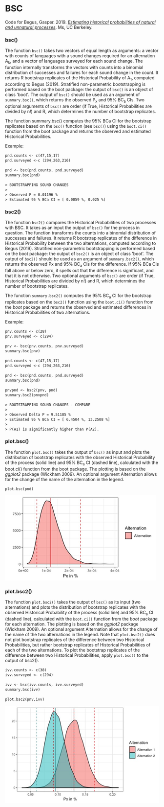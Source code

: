 # BSC

Code for Begus, Gasper. 2019. [*Estimating historical probabilities of natural and unnatural processes*](https://ling.auf.net/lingbuzz/004299). Ms, UC Berkeley.

### bsc()

The function `bsc()` takes two vectors of equal length as arguments: a vector with counts of languages with a sound changes required for an alternation A<sub>k</sub>, and a vector of languages surveyed for each sound change. The function internally transforms the vectors with counts into a binomial distribution of successes and failures for each sound change in the count. It returns R  bootstrap replicates of the Historical Probability of A<sub>1</sub>, computed according to Begus (2019). Stratified non-parametric bootstrapping is performed based on the boot package: the output of `bsc()` is an object of class 'boot'. The output of `bsc()` should be used as an argument of `summary.bsc()`, which returns the observed P<sub>x</sub> and 95% BC<sub>a</sub> CIs. Two optional arguments of `bsc()` are order (if True, Historical Probabilities are divided by n!) and R, which determines the number of bootstrap replicates.


The function summary.bsc() computes the 95% BCa CI for the bootstrap replicates based on the `bsc()` function (see `bsc()`) using the `boot.ci()` function from the boot package and returns the observed and estimated Historical Probabilities.

Example: 
```
pnd.counts <- c(47,15,17)
pnd.surveyed <-c (294,263,216)

pnd <- bsc(pnd.counts, pnd.surveyed)
summary.bsc(pnd)

> BOOTSTRAPPING SOUND CHANGES
>
> Observed P = 0.01196 %
> Estimated 95 % BCa CI = [ 0.0059 %, 0.025 %]
```

### bsc2()

The function `bsc2()` compares the Historical Probabilities of two processes with BSC. It takes as an input the output of `bsc()` for the process in question. The function transforms the counts into a binomial distribution of successes and failures. It returns R bootstrap replicates of the difference in Historical Probability between the two alternations, computed according to Begus (2019). Stratified non-parametric bootstrapping is performed based on the boot package: the output of `bsc2()` is an object of class 'boot'. The output of `bsc2()` should be used as an argument of `summary.bsc2()`, which returns the observed Px and 95% BC<sub>a</sub> CIs for the difference. If 95% BCa CIs fall above or below zero, it spells out that the difference is significant, and that it is not otherwise. Two optional arguments of `bsc()` are order (if True, Historical Probabilities are divided by n!) and R, which determines the number of bootstrap replicates.

 The function `summary.bsc2()` computes the 95% BC<sub>a</sub>  CI for the bootstrap replicates based on the `bsc2()` function using the `boot.ci()` function from the *boot* package and returns the observed and estimated differences in Historical Probabilities of two alternations.

Example: 
```
pnv.counts <- c(28)
pnv.surveyed <- c(294)

pnv <- bsc(pnv.counts, pnv.surveyed)
summary.bsc(pnv)

pnd.counts <- c(47,15,17)
pnd.surveyed <-c (294,263,216)

pnd <- bsc(pnd.counts, pnd.surveyed)
summary.bsc(pnd)

pnvpnd <- bsc2(pnv, pnd)
summary.bsc2(pnvpnd)

> BOOTSTRAPPING SOUND CHANGES - COMPARE
> 
> Observed Delta P = 9.51185 %
> Estimated 95 % BCa CI = [ 6.4504 %, 13.2508 %]
>
> P(A1) is significantly higher than P(A2).

```

### plot.bsc()
The function `plot.bsc()` takes the output of `bsc()` as  input and plots the distribution of bootstrap replicates with the observed Historical Probability of the process (solid line) and 95% BC<sub>a</sub>  CI (dashed line), calculated with the boot.ci() function from the boot package. The plotting is based on the *ggplot2* package (Wickham 2009).  An optional argument Alternation allows for the change of  the name of the alternation in the legend.

```
plot.bsc(pnd)
```
![Plot](/pndBscPlot.jpeg)


### plot.bsc2()

 The function `plot.bsc2()` takes the output of `bsc()` as its input (two alternations) and plots the distribution of bootstrap replicates with the observed Historical Probability of the process (solid line) and 95% BC<sub>a</sub> CI (dashed line), calculated with the `boot.ci()` function from the *boot* package for each alternation. The plotting is based on the *ggplot2* package (Wickham 2009). An optional argument Alternation allows for the change of the name of the two alternations in the legend. Note that `plot.bsc2()` does not plot bootstrap replicates of the difference between two Historical Probabilities, but rather bootstrap replicates of Historical Probabilities of each of the two alternations. To plot the bootstrap replicates of the difference between two Historical Probabilities, apply `plot.bsc()` to the output  of bsc2().
 
 
 
```
ivv.counts <- c(38)
ivv.surveyed <- c(294)

ivv <- bsc(ivv.counts, ivv.surveyed)
summary.bsc(ivv)

plot.bsc2(pnv,ivv)
```
 
 ![Plot2](/pndBscPlot2.jpeg)
 

